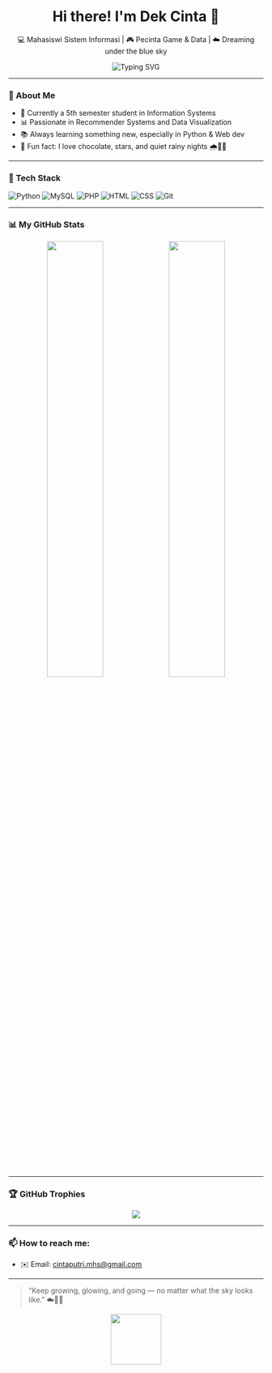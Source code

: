 <h1 align="center">Hi there! I'm Dek Cinta 🌸</h1>
<p align="center">💻 Mahasiswi Sistem Informasi | 🎮 Pecinta Game & Data | ☁️ Dreaming under the blue sky</p>

<p align="center">
  <img src="https://readme-typing-svg.demolab.com?font=Fira+Code&size=20&pause=1000&color=89CFF0&center=true&vCenter=true&width=435&lines=Welcome+to+my+GitHub!;Explore+my+projects+and+codes+%F0%9F%93%9C;Learning+AI%2C+Data+%26+Web+dev+everyday" alt="Typing SVG" />
</p>

---

### 🌟 About Me
- 🏫 Currently a 5th semester student in Information Systems
- 📊 Passionate in Recommender Systems and Data Visualization
- 📚 Always learning something new, especially in Python & Web dev
- 🐣 Fun fact: I love chocolate, stars, and quiet rainy nights 🌧️🍫✨

---

### 💼 Tech Stack
![Python](https://img.shields.io/badge/Python-FFD43B?style=flat&logo=python&logoColor=blue)
![MySQL](https://img.shields.io/badge/MySQL-005E87?style=flat&logo=mysql&logoColor=white)
![PHP](https://img.shields.io/badge/PHP-777BB4?style=flat&logo=php&logoColor=white)
![HTML](https://img.shields.io/badge/HTML-E34F26?style=flat&logo=html5&logoColor=white)
![CSS](https://img.shields.io/badge/CSS-1572B6?style=flat&logo=css3&logoColor=white)
![Git](https://img.shields.io/badge/Git-F05032?style=flat&logo=git&logoColor=white)

---

### 📊 My GitHub Stats
<p align="center">
  <img src="https://github-readme-stats.vercel.app/api?username=amorcintaaa&show_icons=true&theme=tokyonight&hide_border=true&border_radius=12" width="47%">
  <img src="https://github-readme-streak-stats.herokuapp.com/?user=amorcintaaa&theme=tokyonight&hide_border=true&border_radius=12" width="47%">
</p>

---

### 🏆 GitHub Trophies
<p align="center">
  <img src="https://github-profile-trophy.vercel.app/?username=amorcintaaa&theme=tokyonight&margin-w=10&no-bg=true&no-frame=true" />
</p>

---

### 📫 How to reach me:
- ✉️ Email: [cintaputri.mhs@gmail.com](mailto:cintaputri.mhs@gmail.com)

---

> “Keep growing, glowing, and going — no matter what the sky looks like.” ☁️🌈💫

<p align="center">
  <img src="https://media.giphy.com/media/JkC7F2a0uXj5G2nnsT/giphy.gif" width="100" />
</p>
